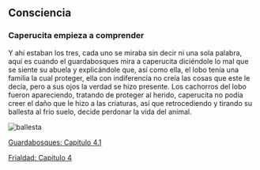 ## Consciencia
### Caperucita empieza a comprender

Y ahí estaban los tres, cada uno se miraba sin decir ni una sola palabra, aquí es cuando el guardabosques mira a caperucita diciéndole lo mal que se siente su abuela y explicándole que, así como ella, el lobo tenía una familia la cual proteger, ella con indiferencia no creía las cosas que este le decía, pero a sus ojos la verdad se hizo presente. Los cachorros del lobo fueron apareciendo, tratando de proteger al herido, caperucita no podía creer el daño que le hizo a las criaturas, así que retrocediendo y tirando su ballesta al frio suelo, decide perdonar la vida del animal.

![ballesta](https://st2.depositphotos.com/38689194/44510/i/450/depositphotos_445106960-stock-photo-beautiful-isolated-crossbow-reload-it.jpg)

[Guardabosques: Capitulo 4.1](Guardabosques.md)


[Frialdad: Capitulo 4](Frialdad.md)
